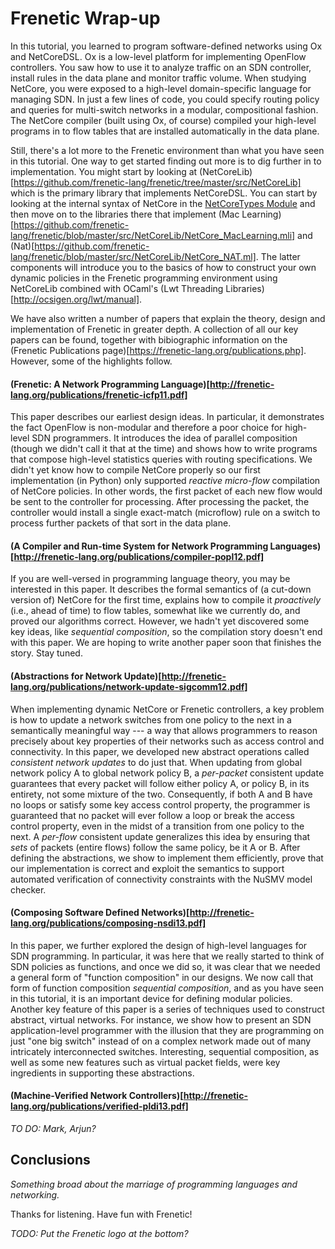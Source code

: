 Frenetic Wrap-up
=================

In this tutorial, you learned to program software-defined networks
using Ox and NetCoreDSL.  Ox is a low-level platform for implementing
OpenFlow controllers.  You saw how to use it to  analyze traffic on 
an SDN controller, install rules in the data plane and monitor traffic
volume.  When studying NetCore, you were exposed to a high-level 
domain-specific language for managing SDN.  In just a few lines of
code, you could specify routing policy and queries for multi-switch networks
in a modular, compositional fashion.  The NetCore compiler (built using Ox,
of course) compiled your high-level programs in to flow tables that are
installed automatically in the data plane.

Still, there's a lot more to the Frenetic environment than what you
have seen in this tutorial.  One way to get started finding out more is
to dig further in to implementation.  You might start by looking at
(NetCoreLib)[https://github.com/frenetic-lang/frenetic/tree/master/src/NetCoreLib] which is the primary library that implements NetCoreDSL.  You can start
by looking at the internal syntax of NetCore in the [NetCoreTypes Module](https://github.com/frenetic-lang/frenetic/blob/master/src/NetCoreLib/NetCore_Types.mli) and then move on to the libraries there that implement (Mac Learning)[https://github.com/frenetic-lang/frenetic/blob/master/src/NetCoreLib/NetCore_MacLearning.mli] and
(Nat)[https://github.com/frenetic-lang/frenetic/blob/master/src/NetCoreLib/NetCore_NAT.ml].  The latter components will introduce you to the basics of
how to construct your own dynamic policies in the Frenetic programming 
environment using NetCoreLib combined with OCaml's (Lwt Threading Libraries)[http://ocsigen.org/lwt/manual].

We have also written a number of papers that explain the theory, design and
implementation of Frenetic in greater depth.  A collection of all our
key papers can be found, together with bibiographic information on the
(Frenetic Publications page)[https://frenetic-lang.org/publications.php].  However, some of the highlights follow.
 
#### (Frenetic: A Network Programming Language)[http://frenetic-lang.org/publications/frenetic-icfp11.pdf] 

This paper describes our earliest design ideas.  In particular, it
demonstrates the fact OpenFlow is non-modular and therefore a poor
choice for high-level SDN programmers.  It introduces the idea of
parallel composition (though we didn't call it that at the time) and
shows how to write programs that compose high-level statistics queries
with routing specifications.  We didn't yet know how to compile
NetCore properly so our first implementation (in Python) only
supported *reactive micro-flow* compilation of NetCore policies.  In
other words, the first packet of each new flow would be sent to the
controller for processing.  After processing the packet, the
controller would install a single exact-match (microflow) rule on a
switch to process further packets of that sort in the data plane.

#### (A Compiler and Run-time System for Network Programming Languages)[http://frenetic-lang.org/publications/compiler-popl12.pdf]

If you are well-versed in programming language theory, you may be
interested in this paper.  It describes the formal semantics of (a
cut-down version of) NetCore for the first time, explains how to
compile it *proactively* (i.e., ahead of time) to flow tables,
somewhat like we currently do, and proved our algorithms correct.
However, we hadn't yet discovered some key ideas, like *sequential
composition*, so the compilation story doesn't end with this paper.
We are hoping to write another paper soon that finishes the story.
Stay tuned.

#### (Abstractions for Network Update)[http://frenetic-lang.org/publications/network-update-sigcomm12.pdf]

When implementing dynamic NetCore or Frenetic controllers, a key problem is
how to update a network switches from one policy to the next in a 
semantically meaningful way --- a way that allows programmers to reason
precisely about key properties of their networks such as access control and 
connectivity.  In this paper, we developed new abstract operations
called *consistent network updates* to do just that.  When updating from
global network policy A to global network policy B, a *per-packet* 
consistent update guarantees that every packet will follow either policy
A, or policy B, in its entirety, not some mixture of the two.  Consequently,
if both A and B have no loops or satisfy some key access control property, the 
programmer is guaranteed that no packet will ever follow a loop or break
the access control property, even in the midst of a transition from one
policy to the next.  A *per-flow* consistent update generalizes this idea
by ensuring that *sets* of packets (entire flows) follow the same policy,
be it A or B.  After defining the abstractions, we show to implement them 
efficiently, prove that our implementation is correct and exploit the semantics
to support automated verification of connectivity constraints with the 
NuSMV model checker.

#### (Composing Software Defined Networks)[http://frenetic-lang.org/publications/composing-nsdi13.pdf]

In this paper, we further explored the design of high-level languages
for SDN programming.  In particular, it was here that we really
started to think of SDN policies as functions, and once we did so, it
was clear that we needed a general form of "function composition" in
our designs.  We now call that form of function composition
*sequential composition*, and as you have seen in this tutorial, it is
an important device for defining modular policies.  Another key
feature of this paper is a series of techniques used to construct
abstract, virtual networks.  For instance, we show how to present an
SDN application-level programmer with the illusion that they are
programming on just "one big switch" instead of on a complex network
made out of many intricately interconnected switches.  Interesting,
sequential composition, as well as some new features such as virtual
packet fields, were key ingredients in supporting these abstractions.

#### (Machine-Verified Network Controllers)[http://frenetic-lang.org/publications/verified-pldi13.pdf]

*TO DO: Mark, Arjun?*

Conclusions
-----------

*Something broad about the marriage of programming languages and networking.*

Thanks for listening.  Have fun with Frenetic!

*TODO: Put the Frenetic logo at the bottom?*
